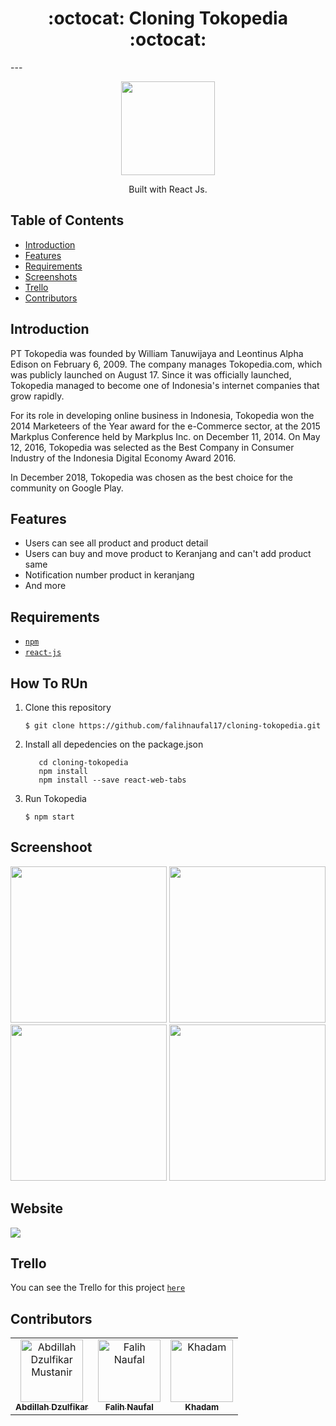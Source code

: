 <h1 align="center">:octocat: Cloning Tokopedia :octocat:</h1>
---
  <p align="center">
  <img width="150" src="https://seeklogo.com/images/T/tokopedia-logo-5340B636F6-seeklogo.com.png"/>
  </p>
  <p align="center">
  Built with React Js.
   </p>

## Table of Contents

- [Introduction](#introduction)
- [Features](#features)
- [Requirements](#requirements)
- [Screenshots](#screenshots)
- [Trello](#trello)
- [Contributors](#contributors)

## Introduction
PT Tokopedia was founded by William Tanuwijaya and Leontinus Alpha Edison on February 6, 2009. The company manages Tokopedia.com, which was publicly launched on August 17. Since it was officially launched, Tokopedia managed to become one of Indonesia's internet companies that grow rapidly.

For its role in developing online business in Indonesia, Tokopedia won the 2014 Marketeers of the Year award for the e-Commerce sector, at the 2015 Markplus Conference held by Markplus Inc. on December 11, 2014. On May 12, 2016, Tokopedia was selected as the Best Company in Consumer Industry of the Indonesia Digital Economy Award 2016.

In December 2018, Tokopedia was chosen as the best choice for the community on Google Play.


## Features
* Users can see all product and product detail
* Users can buy and move product to Keranjang and can't add product same 
* Notification number product in keranjang
* And more

## Requirements
* [`npm`](https://www.npmjs.com/get-npm)
* [`react-js`](https://reactjs.org)


## How To RUn

1. Clone this repository
   ```
   $ git clone https://github.com/falihnaufal17/cloning-tokopedia.git
   ```
2. Install all depedencies on the package.json
   ```
      cd cloning-tokopedia 
      npm install
      npm install --save react-web-tabs
   ```
3. Run Tokopedia
   ```
   $ npm start
   ```

## Screenshoot
<div align="center">
    <img width="250" src="https://github.com/falihnaufal17/cloning-tokopedia/blob/master/Screenshoot/Home.JPG">    
    <img width="250" src="https://github.com/falihnaufal17/cloning-tokopedia/blob/master/Screenshoot/detail.JPG">
    <img width="250" src="https://github.com/falihnaufal17/cloning-tokopedia/blob/master/Screenshoot/cardlist.JPG">
  <img width="250" src="https://github.com/falihnaufal17/cloning-tokopedia/blob/master/Screenshoot/transaksi.JPG">
</div>

## Website 
<a href="https://clone-tokopedia.netlify.com/">
  <img src="https://img.shields.io/badge/Project-Website-blue.svg"/>
</a>

## Trello
You can see the Trello for this project [`here`](https://trello.com/b/mV2ugtoJ/tokopedia-clone)


## Contributors
<center>
  <table>
    <tr>
      <td align="center">
        <a href="https://github.com/abdillahtop">
          <img width="100" src="https://avatars3.githubusercontent.com/u/50162090?s=460&v=4" alt="Abdillah Dzulfikar Mustanir"><br/>
          <sub><b>Abdillah Dzulfikar </b></sub>
        </a>
      </td>
      <td align="center">
        <a href="https://github.com/falihnaufal17">
          <img width="100" src="https://avatars3.githubusercontent.com/u/35053882?s=460&v=4" alt="Falih Naufal"><br/>
          <sub><b>Falih Naufal</b></sub>
        </a>
      </td>
      <td align="center">
        <a href="https://github.com/kampretosjr">
          <img width="100" src="https://avatars0.githubusercontent.com/u/33866110?s=460&v=4" alt="Khadam"><br/>
          <sub><b>Khadam</b></sub>
        </a>
      </td>
    </tr>
  </table>
</center>

